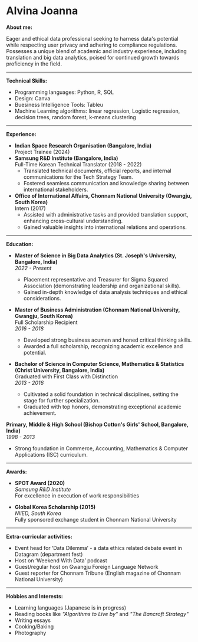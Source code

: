 # Alvina Joanna

**About me:**

Eager and ethical data professional seeking to harness data's potential while respecting user privacy and adhering to compliance regulations. Possesses a unique blend of academic and industry experience, including translation and big data analytics, poised for continued growth towards proficiency in the field.

---

**Technical Skills:**

* Programming languages: Python, R, SQL
* Design: Canva
* Buesiness Intelligence Tools: Tableu
* Machine Learning algorithms: linear regression, Logistic regression, decision trees, random forest, k-means clustering

---

**Experience:**

* **Indian Space Research Organisation (Bangalore, India)**<br>
  Project Trainee (2024)
* **Samsung R&D Institute (Bangalore, India)**<br>
  Full-Time Korean Technical Translator (2018 - 2022)
  - Translated technical documents, official reports, and internal communications for the Tech Strategy Team.
  - Fostered seamless communication and knowledge sharing between international stakeholders.
* **Office of International Affairs, Chonnam National University (Gwangju, South Korea)**<br>
  Intern (2017)
  - Assisted with administrative tasks and provided translation support, enhancing cross-cultural understanding.
  - Gained valuable insights into international relations and operations.

---

**Education:**

* **Master of Science in Big Data Analytics (St. Joseph's University, Bangalore, India)**<br>
   _2022 - Present_
  - Placement representative and Treasurer for Sigma Squared Association (demonstrating leadership and organizational skills).
  - Gained in-depth knowledge of data analysis techniques and ethical considerations.
    
* **Master of Business Administration (Chonnam National University, Gwangju, South Korea)**<br>
  Full Scholarship Recipient<br>
   _2016 - 2018_
  - Developed strong business acumen and honed critical thinking skills.
  - Awarded a full scholarship, recognizing academic excellence and potential.
    
* **Bachelor of Science in Computer Science, Mathematics & Statistics (Christ University, Bangalore, India)**<br>
  Graduated with First Class with Distinction<br>
   _2013 - 2016_
  - Cultivated a solid foundation in technical disciplines, setting the stage for further specialization.
  - Graduated with top honors, demonstrating exceptional academic achievement.

**Primary, Middle & High School (Bishop Cotton's Girls' School, Bangalore, India)**<br>
   _1998 - 2013_
  - Strong foundation in Commerce, Accounting, Mathematics & Computer Applications (ISC) curriculum.

---

**Awards:**

* **SPOT Award (2020)**  
  _Samsung R&D Institute_  <br>
   For excellence in execution of work responsibilities

* **Global Korea Scholarship (2015)**  
  _NIIED, South Korea_  <br>
   Fully sponsored exchange student in Chonnam National University

---

**Extra-curricular activities:**

* Event head for ‘Data Dilemma’ - a data ethics related debate event in Datagram (department fest)
* Host on ‘Weekend With Data’ podcast
* Guest/regular host on Gwangju Foreign Language Network
* Guest reporter for Chonnam Tribune (English magazine of Chonnam National University)

---

**Hobbies and Interests:**

* Learning languages (Japanese is in progress)
* Reading books like _"Algorithms to Live by"_ and _"The Bancroft Strategy"_
* Writing essays
* Cooking/Baking
* Photography



